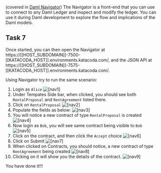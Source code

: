 
(covered in [Daml Navigator](https://docs.daml.com/tools/navigator/index.html)) The Navigator is a front-end that you can use to connect to any Daml Ledger and inspect and modify the ledger. You can use it during Daml development to explore the flow and implications of the Daml models.

## Task 7

Once started, you can then open the Navigator at https://[[HOST_SUBDOMAIN]]-7500-[[KATACODA_HOST]].environments.katacoda.com/, and the JSON API at https://[[HOST_SUBDOMAIN]]-7575-[[KATACODA_HOST]].environments.katacoda.com/.

Using Navigator try to run the same scenario:
1. Login as `Alice`
![[nav1]](/vivek-da/courses/dojos/dojo101/assets/nav1.png)
2. Under Tempates Side bar, when clicked, you should see both `RentalProposal` and `RentAgreement` listed there.
3. Click on `RentalProposal`
![[nav2]](/vivek-da/courses/dojos/dojo101/assets/nav2.png)
4. Populate the fields as below:
![[nav3]](/vivek-da/courses/dojos/dojo101/assets/nav3.png)
5. You will notice a new contract of type `RentalProposal` is created
![[nav4]](/vivek-da/courses/dojos/dojo101/assets/nav4.png)
6. Now login as `Bob`, you will see same contract being visible to `Bob`
![[nav5]](/vivek-da/courses/dojos/dojo101/assets/nav5.png)
7. Click on the contract, and then click the `Accept` choice
![[nav6]](/vivek-da/courses/dojos/dojo101/assets/nav6.png)
8. Click on Submit
![[nav7]](/vivek-da/courses/dojos/dojo101/assets/nav7.png)
9. When clicked on Contracts, you should notice, a new contract of type `RentAgreement` being created
![[nav8]](/vivek-da/courses/dojos/dojo101/assets/nav8.png)
10. Clicking on it will show you the details of the contract.
![[nav9]](/vivek-da/courses/dojos/dojo101/assets/nav9.png)

You have done it!!!

